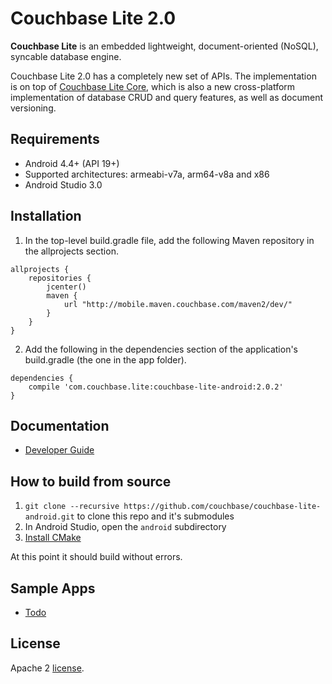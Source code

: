 
# Couchbase Lite 2.0
**Couchbase Lite** is an embedded lightweight, document-oriented (NoSQL), syncable database engine.

Couchbase Lite 2.0 has a completely new set of APIs. The implementation is on top of [Couchbase Lite Core](https://github.com/couchbase/couchbase-lite-core), which is also a new cross-platform implementation of database CRUD and query features, as well as document versioning.

## Requirements

- Android 4.4+ (API 19+)
- Supported architectures: armeabi-v7a, arm64-v8a and x86
- Android Studio 3.0

## Installation

1. In the top-level build.gradle file, add the following Maven repository in the allprojects section.

```
allprojects {
    repositories {
        jcenter()
        maven {
            url "http://mobile.maven.couchbase.com/maven2/dev/"
        }
    }
}
```

2. Add the following in the dependencies section of the application's build.gradle (the one in the app folder).

```
dependencies {
    compile 'com.couchbase.lite:couchbase-lite-android:2.0.2'
}
```

## Documentation

- [Developer Guide](https://developer.couchbase.com/documentation/mobile/2.0/couchbase-lite/java.html)

## How to build from source

1. `git clone --recursive https://github.com/couchbase/couchbase-lite-android.git` to clone this repo and it's submodules
1. In Android Studio, open the `android` subdirectory
1. [Install CMake](https://stackoverflow.com/questions/41218241/unable-to-find-cmake-in-android-studio)

At this point it should build without errors.

## Sample Apps

- [Todo](https://github.com/couchbaselabs/mobile-training-todo/tree/feature/2.0)


## License

Apache 2 [license](LICENSE).

